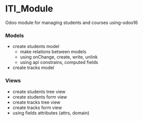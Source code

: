 # ITI_Module
Odoo module for managing students and courses using-odoo16

### Models
- create students model
  * make relations between models
  * using onChange, create, write, unlink
  * using api constrains, computed fields
- create tracks model 

### Views
- create students tree view
- create students form view
- create tracks tree view 
- create tracks form view
- using fields attributes (attrs, domain)
